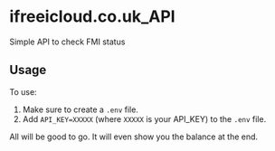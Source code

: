 # ifreeicloud.co.uk_API

Simple API to check FMI status

## Usage

To use:

1. Make sure to create a `.env` file.
2. Add `API_KEY=XXXXX` (where `XXXXX` is your API_KEY) to the `.env` file.

All will be good to go. It will even show you the balance at the end.
